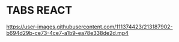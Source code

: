 <h1>TABS REACT</h1>



https://user-images.githubusercontent.com/111374423/213187902-b694d29b-ce73-4ce7-a1b9-ea78e338de2d.mp4

